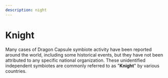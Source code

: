 ```yaml
---
description: night
---
```


# Knight

Many cases of Dragon Capsule symbiote activity have been reported around the world, including some historical events, but they have not been attributed to any specific national organization. These unidentified independent symbiotes are commonly referred to as "**Knight**" by various countries.
